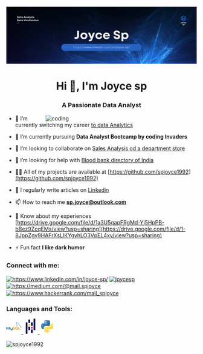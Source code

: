 ![logo](https://github.com/spjoyce1992/spjoyce1992/blob/main/Blue%20Modern%20Company%20Slogan%20LinkedIn%20Banner.png)
<h1 align="center">Hi 👋, I'm Joyce sp</h1>
<h3 align="center">A Passionate Data Analyst</h3>

<img align ="right" alt = "coding" width = "400" src ="https://i.pinimg.com/originals/81/17/8b/81178b47a8598f0c81c4799f2cdd4057.gif">

- 🔭 I’m currently switching my career [to data Analytics](https://github.com/spjoyce1992)

- 🌱 I’m currently pursuing **Data Analyst Bootcamp by coding Invaders**

- 👯 I’m looking to collaborate on [Sales Analysis od a department store](https://github.com/spjoyce1992/Sales-Analysis-of-a-department-store)

- 🤝 I’m looking for help with [Blood bank directory of India](https://github.com/spjoyce1992/Bloodbank_SQL_EDA)

- 👨‍💻 All of my projects are available at [https://github.com/spjoyce1992](https://github.com/spjoyce1992)

- 📝 I regularly write articles on [Linkedin](https://www.linkedin.com/in/joyce-sp/)

- 📫 How to reach me **sp.joyce@outlook.com**

- 📄 Know about my experiences [https://drive.google.com/file/d/1a3U5qapFRgMd-Yj5HpPB-bBez9ZcqEMs/view?usp=sharing](https://drive.google.com/file/d/1-8JppZgy9HAFrXsLIKYgyhLO3VpEL4xy/view?usp=sharing)

- ⚡ Fun fact **I like dark humor**

<h3 align="left">Connect with me:</h3>
<p align="left">
<a href="https://www.linkedin.com/in/joyce-sp/" target="blank"><img align="center" src="https://raw.githubusercontent.com/rahuldkjain/github-profile-readme-generator/master/src/images/icons/Social/linked-in-alt.svg" alt="https://www.linkedin.com/in/joyce-sp/" height="30" width="40" /></a>
<a href="https://kaggle.com/joycesp" target="blank"><img align="center" src="https://raw.githubusercontent.com/rahuldkjain/github-profile-readme-generator/master/src/images/icons/Social/kaggle.svg" alt="joycesp" height="30" width="40" /></a>
<a href="https://medium.com/@mail.spjoyce" target="blank"><img align="center" src="https://raw.githubusercontent.com/rahuldkjain/github-profile-readme-generator/master/src/images/icons/Social/medium.svg" alt="https://medium.com/@mail.spjoyce" height="30" width="40" /></a>
<a href="https://www.hackerrank.com/mail_spjoyce" target="blank"><img align="center" src="https://raw.githubusercontent.com/rahuldkjain/github-profile-readme-generator/master/src/images/icons/Social/hackerrank.svg" alt="https://www.hackerrank.com/mail_spjoyce" height="30" width="40" /></a>
</p>

<h3 align="left">Languages and Tools:</h3>
<p align="left"> <a href="https://www.mysql.com/" target="_blank" rel="noreferrer"> <img src="https://raw.githubusercontent.com/devicons/devicon/master/icons/mysql/mysql-original-wordmark.svg" alt="mysql" width="40" height="40"/> </a> <a href="https://pandas.pydata.org/" target="_blank" rel="noreferrer"> <img src="https://raw.githubusercontent.com/devicons/devicon/2ae2a900d2f041da66e950e4d48052658d850630/icons/pandas/pandas-original.svg" alt="pandas" width="40" height="40"/> </a> <a href="https://www.python.org" target="_blank" rel="noreferrer"> <img src="https://raw.githubusercontent.com/devicons/devicon/master/icons/python/python-original.svg" alt="python" width="40" height="40"/> </a> </p>

<p><img align="center" src="https://github-readme-stats.vercel.app/api/top-langs?username=spjoyce1992&show_icons=true&locale=en&layout=compact" alt="spjoyce1992" /></p>
